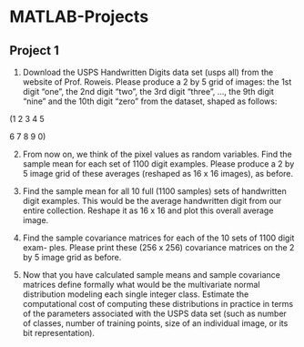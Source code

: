# MATLAB-Projects

## Project 1


1. Download the USPS Handwritten Digits data set (usps all) from the website of
Prof. Roweis. Please produce a 2 by 5 grid of images: the 1st digit “one”, the 2nd
digit “two”, the 3rd digit “three”, ..., the 9th digit “nine” and the 10th digit “zero”
from the dataset, shaped as follows:


(1 2 3 4 5


6 7 8 9 0)


2. From now on, we think of the pixel values as random variables. Find the sample
mean for each set of 1100 digit examples. Please produce a 2 by 5 image grid of these
averages (reshaped as 16 x 16 images), as before. 


4. Find the sample mean for all 10 full (1100 samples) sets of handwritten digit
examples. This would be the average handwritten digit from our entire collection.
Reshape it as 16 x 16 and plot this overall average image.


5. Find the sample covariance matrices for each of the 10 sets of 1100 digit exam-
ples. Please print these (256 x 256) covariance matrices on the 2 by 5 image grid as
before.


6. Now that you have calculated sample means and sample covariance matrices
define formally what would be the multivariate normal distribution modeling each
single integer class. Estimate the computational cost of computing these distributions
in practice in terms of the parameters associated with the USPS data set (such as
number of classes, number of training points, size of an individual image, or its bit
representation). 

